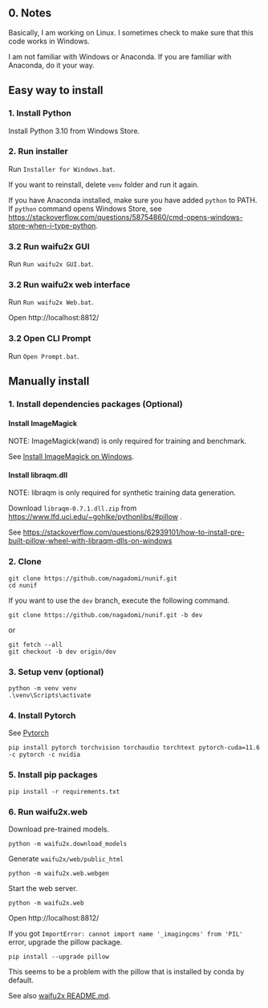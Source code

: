 ## 0. Notes

Basically, I am working on Linux. I sometimes check to make sure that this code works in Windows.

I am not familiar with Windows or Anaconda. If you are familiar with Anaconda, do it your way.

## Easy way to install

### 1. Install Python

Install Python 3.10 from Windows Store.

### 2. Run installer

Run `Installer for Windows.bat`.

If you want to reinstall, delete `venv` folder and run it again.

If you have Anaconda installed, make sure you have added `python` to PATH.
If `python` command opens Windows Store, see https://stackoverflow.com/questions/58754860/cmd-opens-windows-store-when-i-type-python.

### 3.2 Run waifu2x GUI

Run `Run waifu2x GUI.bat`.

### 3.2 Run waifu2x web interface

Run `Run waifu2x Web.bat`.

Open http://localhost:8812/

### 3.2 Open CLI Prompt

Run `Open Prompt.bat`.

## Manually install

### 1. Install dependencies packages (Optional)

#### Install ImageMagick

NOTE: ImageMagick(wand) is only required for training and benchmark.

See [Install ImageMagick on Windows](https://docs.wand-py.org/en/0.6.10/guide/install.html?highlight=windows#install-imagemagick-on-windows).

#### Install libraqm.dll

NOTE: libraqm is only required for synthetic training data generation.

Download `libraqm‑0.7.1.dll.zip` from https://www.lfd.uci.edu/~gohlke/pythonlibs/#pillow .

See https://stackoverflow.com/questions/62939101/how-to-install-pre-built-pillow-wheel-with-libraqm-dlls-on-windows

### 2. Clone

```
git clone https://github.com/nagadomi/nunif.git
cd nunif
```

If you want to use the `dev` branch, execute the following command.
```
git clone https://github.com/nagadomi/nunif.git -b dev
```
or
```
git fetch --all
git checkout -b dev origin/dev
```

### 3. Setup venv (optional)

```
python -m venv venv
.\venv\Scripts\activate
```

### 4. Install Pytorch

See [Pytorch](https://pytorch.org/get-started/locally/)

```
pip install pytorch torchvision torchaudio torchtext pytorch-cuda=11.6 -c pytorch -c nvidia
```

### 5. Install pip packages

```
pip install -r requirements.txt
```

### 6. Run waifu2x.web

Download pre-trained models.
```
python -m waifu2x.download_models
```

Generate `waifu2x/web/public_html`
```
python -m waifu2x.web.webgen
```

Start the web server.
```
python -m waifu2x.web
```
Open http://localhost:8812/

If you got `ImportError: cannot import name '_imagingcms' from 'PIL'` error, upgrade the pillow package.
```
pip install --upgrade pillow
```

This seems to be a problem with the pillow that is installed by conda by default.

See also [waifu2x README.md](waifu2x/README.md).

